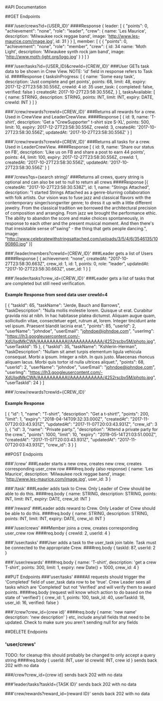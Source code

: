 #API Documentation

##GET Endpoints

###'/user/crews?id={USER_ID}'
####Response
{
  leader: [
    {
        "points": 0,
        "achievement": "none",
        "role": "leader",
        "crew": {
          name: 'Les Maurice',
          description: 'Milwaukee rock reggae band',
          image: 'http://www.les-maurice.com/image.jpg',
          id: 31
        }
    }
  ],
  member: [
    {
        {
        "points": 0,
        "achievement": "none",
        "role": "member",
        "crew": {
          id: 34
          name: 'Moth Light',
          description: 'Milwaukee synth rock jam band',
          image: 'http://www.moth-light.org/logo.jpg'
        }
    }
  ]
}

###'/user/tasks?id={USER_ID}&crewId={CREW_ID}'
###User GETs task data to be shown in Crew View. NOTE: 'id' field in response refers to Task id.
####Response
{
  tasksInProgress: [
    {
      name: 'Some easy task',
      description: 'Just complete and get points',
      points: 68,
      limit: 48,
      expiry: 2017-12-27T23:58:30.556Z,
      crewId: 4
      id: 35
      user_task:
        {
          completed: false,
          verified: false
        }
      createdAt: 2017-10-27T23:58:30.556Z,
    }
  ],
  tasksAvailable: [
    {
      name: STRING,
      description: STRING,
      points: INT,
      limit: INT,
      expiry: DATE,
      crewId: INT
    }
  ]
}

###'/crew/rewards?crewId={CREW_ID}'
###Returns all rewards for a crew. Used in CrewView and LeaderCrewView.
####Response
[
  {
    id: 9,
    name: 'T-shirt',
    description: 'Get a "CrewSupporter" t-shirt size S-XL',
    points: 500,
    limit: 10,
    expiry: 2017-12-27T23:58:30.556Z,
    crewId: 3,
    createdAt: '2017-10-27T23:58:30.556Z',
    updatedAt: '2017-10-27T23:58:30.556Z'
  }
]

###'/crew/rewards?crewId={CREW_ID}'
###Returns all tasks for a crew. Used in LeaderCrewView.
####Response
[
  {
    id: 9,
    name: 'Share our status on FB',
    description: 'Like us on FB and share a post to earn 44 points',
    points: 44,
    limit: 100,
    expiry: 2017-12-27T23:58:30.556Z,
    crewId: 1,
    createdAt: '2017-10-27T23:58:30.556Z',
    updatedAt: '2017-10-27T23:58:30.556Z'
  }
]

###'/crews?qs={search string}'
###Returns all crews, query string is optional and can also be set to null to return all crews
####Response
[{
  createdAt: "2017-10-27T23:58:30.538Z",
  id: 1,
  name: "Strings Attached",
  description: "I started Strings Attached as a genre-blurring collaboration with folk
    artists. Our vision was to fuse jazz and classical flavors with the contemporary singer/songwriter
    genre; to dress it up with a little different jewelry. From the classical tradition we borrowed
    the architectural precision of composition and arranging. From jazz we brought the performance
    ethic. The ability to abandon the score and make choices spontaneously, in response to each other
    and the present musical moment. And then there's that irresistable sense of"swing" - the thing
    that gets people dancing.",
  image: "http://www.celebratewithstringsattached.com/uploads/3/5/4/6/3546135/1090860.jpg"
}]

###'/leader/members?crewId={CREW_ID}'
###Leader gets a list of Users
####Response
[
  {
    achievement: "none",
    createdAt: "2017-10-27T23:58:30.663Z",
    crew_id: 1,
    id: 1,
    points: 0,
    role: "leader",
    updatedAt: "2017-10-27T23:58:30.663Z",
    user_id: 1
  }
]

###'/leader/tasks?crew_id={CREW_ID}'
###Leader gets a list of tasks that are completed but still need verification.
#### Example Response from seed data user crewId=4
[
    {
        "taskId": 65,
        "taskName": "Jerde, Bauch and Barrows",
        "taskDescription": "Nulla mollis molestie lorem. Quisque ut erat. Curabitur gravida nisi at nibh. In hac habitasse platea dictumst. Aliquam augue quam, sollicitudin vitae, consectetuer eget, rutrum at, lorem. Integer tincidunt ante vel ipsum. Praesent blandit lacinia erat.",
        "points": 85,
        "userId": 2,
        "userName": "johndoe",
        "userEmail": "johndoe@johndoe.com",
        "userImg": "https://lh3.googleusercontent.com/-XdUIqdMkCWA/AAAAAAAAAAI/AAAAAAAAAAA/4252rscbv5M/photo.jpg",
        "userTaskId": 15
    },
    {
        "taskId": 35,
        "taskName": "Kshlerin-Herman",
        "taskDescription": "Nullam sit amet turpis elementum ligula vehicula consequat. Morbi a ipsum. Integer a nibh. In quis justo. Maecenas rhoncus aliquam lacus. Morbi quis tortor id nulla ultrices aliquet.",
        "points": 68,
        "userId": 2,
        "userName": "johndoe",
        "userEmail": "johndoe@johndoe.com",
        "userImg": "https://lh3.googleusercontent.com/-XdUIqdMkCWA/AAAAAAAAAAI/AAAAAAAAAAA/4252rscbv5M/photo.jpg",
        "userTaskId": 24
    }
]

###'/crew/rewards?crewId={CREW_ID}'
#### Example Response
[
    {
        "id": 1,
        "name": "T-shirt",
        "description": "Get a t-shirt!",
        "points": 200,
        "limit": 1,
        "expiry": "2018-04-14T09:32:33.000Z",
        "createdAt": "2017-11-07T20:03:43.931Z",
        "updatedAt": "2017-11-07T20:03:43.931Z",
        "crew_id": 3
    },
    {
        "id": 3,
        "name": "Private party.",
        "description": "Attend a private party for the crew.",
        "points": 1000,
        "limit": 10,
        "expiry": "2019-05-14T21:03:51.000Z",
        "createdAt": "2017-11-07T20:03:43.931Z",
        "updatedAt": "2017-11-07T20:03:43.931Z",
        "crew_id": 3
    }
]


##POST Endpoints

###'/crew'
###Leader starts a new crew, creates new crew, creates corresponding user_crew row
####req.body (also response)
{
  name: 'Les Maurice',
  description: 'Milwaukee rock reggae band',
  image: 'http://www.les-maurice.com/image.jpg',
  user_id: 3
}

###'/task'
###Leader adds task to Crew. Only Leader of Crew should be able to do this.
####req.body
{
  name: STRING,
  description: STRING,
  points: INT,
  limit: INT,
  expiry: DATE,
  crew_id: INT
}

###'/reward'
###Leader adds reward to Crew. Only Leader of Crew should be able to do this.
####req.body
{
  name: STRING,
  description: STRING,
  points: INT,
  limit: INT,
  expiry: DATE,
  crew_id: INT
}

###'/user/crews'
###Member joins a crew, creates corresponding user_crew row
####req.body
{
  crewId: 2,
  userId: 4
}

###'/user/tasks'
###User adds a task to the user_task join table. Task must be connected to the appropriate Crew.
####req.body
{
  taskId: 87,
  userId: 2
}

###'/user/rewards'
####req.body
{
  name: 'T-shirt',
  description: 'get a crew T-shirt',
  points: 300,
  limit: 1,
  expiry: new Date() + 1000,
  crew_id: 4
}

##PUT Endpoints
###'user/tasks'
####All requests should trigger the 'Completed' field of user_task data row to be 'true'. Crew Leader sees all tasks which are 'Completed' but not 'Verified' and will verify them to award points.
####req.body (request will know which action to do based on the state of 'verified')
{
  crew_id: 1,
  points: 100,
  task_id: 40,
  userTaskId: 18,
  user_id: 16,
  verified: false
}

###'/crew?crew_id={crew id}'
####req.body
{
  name: 'new name'
  description: 'new description'
}
etc, include any/all fields that need to be updated. Check to make sure you aren't sending null for any fields

##DELETE Endpoints
### 'user/crews'
TODO: for cleanup this should probably be changed to only accept a query string
####req.body
{
  userId: INT, user id
  crewId: INT, crew id
}
sends back 202 with no data

###/crew?crew_id={crew id}
sends back 202 with no data

###'leader/tasks?taskId={TASK ID}'
sends back 202 with no data

###'crew/rewards?reward_id={reward ID}'
sends back 202 with no data

